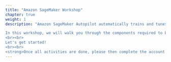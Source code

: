 ```yaml
---
title: "Amazon SageMaker Workshop"
chapter: true
weight: 1
description: "Amazon SageMaker Autopilot automatically trains and tunes the best machine learning models for classification or regression, based on your data while allowing to maintain full control and visibility. With SageMaker Autopilot, you provide a tabular dataset and select the target column to predict, which can be a number (such as a house price, called regression), or a category (such as spam/not spam, called classification). SageMaker Autopilot will automatically explore different solutions to find the best model. You then can directly deploy the model to production with just one click, or iterate on the recommended solutions with Amazon SageMaker Studio to further improve the model quality.

In this workshop, we will walk you through the components required to build and train a Machine Learning model using SageMakers new AutoPilot.
<br><br>
Let's get started!
<br><br>
<strong>Once all activities are done, please then complete the account cleanup section at the bottom of this page.</strong>"
---
```







